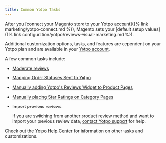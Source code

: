 ```yaml
---
title: Common Yotpo Tasks
---
```


After you [connect your Magento store to your Yotpo account]({% link marketing/yotpo-connect.md %}), Magento sets your [default setup values]({% link configuration/yotpo/reviews-visual-marketing.md %}).

Additional customization options, tasks, and features are dependent on your Yotpo plan and are available in your [Yotpo account](https://yap.yotpo.com/#/home).

A few common tasks include:

- [Moderate reviews](https://support.yotpo.com/en/article/moderating-reviews-4912987)

- [Mapping Order Statuses Sent to Yotpo](https://support.yotpo.com/en/article/setting-up-yotpo-on-magento-v22-and-above)

- [Manually adding Yotpo's Reviews Widget to Product Pages](https://support.yotpo.com/en/article/setting-up-yotpo-on-magento-v22-and-above)

- [Manually placing Star Ratings on Category Pages](https://support.yotpo.com/en/article/setting-up-yotpo-on-magento-v22-and-above)

- Import previous reviews

   If you are switching from another product review method and want to import your previous review data, [contact Yotpo support](https://support.yotpo.com/en/article/submitting-a-support-ticket) for help.

Check out the [Yotpo Help Center](https://support.yotpo.com/en/article/setting-up-yotpo-on-magento-v22-and-above) for information on other tasks and customizations.
